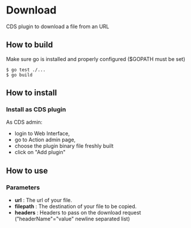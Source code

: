 # Download

CDS plugin to download a file from an URL

## How to build

Make sure go is installed and properly configured ($GOPATH must be set)

```shell
$ go test ./...
$ go build
```

## How to install

### Install as CDS plugin

As CDS admin:

- login to Web Interface,
- go to Action admin page,
- choose the plugin binary file freshly built
- click on "Add plugin"

## How to use

### Parameters

- **url** : The url of your file.
- **filepath** : The destination of your file to be copied.
- **headers** : Headers to pass on the download request ("headerName"="value" newline separated list)
